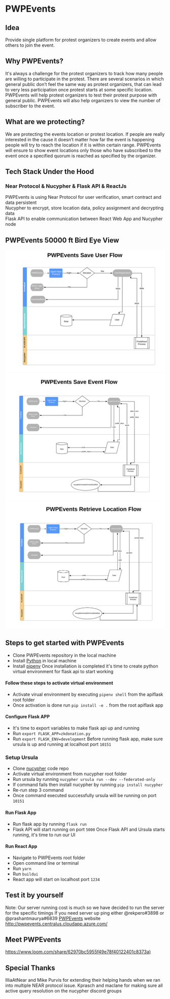 # PWPEvents

## Idea
Provide single platform for protest organizers to create events and allow others to join the event. 
## Why PWPEvents?
It's always a challenge for the protest organizers to track how many people are willing to participate in the protest.
There are several scenarios in which general public don’t feel the same way as protest organizers, that can lead to very less participation once protest starts at some specific location. 
PWPEvents will help protest organizers to test their protest purpose with general public. 
PWPEvents will also help organizers to view the number of subscriber to the event.
## What are we protecting?
We are protecting the events location or protest location. If people are really interested in the cause it doesn’t matter how far the event is happening people will try to reach the location if it is within certain range.
PWPEvents will ensure to show event locations only those who have subscribed to the event once a specified quorum is reached as specified by the organizer. 
## Tech Stack Under the Hood
### Near Protocol & Nucypher & Flask API & ReactJs
PWPEvents is using Near Protocol for user verification, smart contract and data persistent <br>
Nucypher to encrypt, store location data,  policy assignment and decrypting data <br>
Flask API to enable communication between React Web App and Nucypher node

## PWPEvents 50000 ft Bird Eye View

![](assets/ss1.png)
<br>
![](assets/saveevntflow.png)
<br>
![](assets/retrieveeventflow.png)

## Steps to get started with PWPEvents

 - Clone PWPEvents repository in the local machine 
 - Install [Python](%28https://docs.python-guide.org/starting/install3/osx/%29) in local machine
 - Install [pipenv](https://pipenv-fork.readthedocs.io/en/latest/install.html)
Once installation is completed it's time to create python virtual environment for flask api to start working
#### Follow these steps to activate virtual environment 
 - Activate virual environment by executing `pipenv shell` from the apiflask root folder
 - Once activation is done run `pip install -e .` from the root apiflask app
#### Configure Flask APP
 - It's time to export variables to make flask api up and running 
 - Run `export FLASK_APP=zkdonation.py`
 - Run `export FLASK_ENV=development`
 Before running flask app, make sure ursula is up and running at localhost port `10151`
 ### Setup Ursula 
 
 - Clone [nucypher](https://github.com/nucypher/nucypher) code repo 
 - Activate virtual environment from nucypher root folder
 - Run ursula by running `nucypher ursula run --dev --federated-only` 
 - If command fails then install nucypher by running `pip install nucypher`
 - Re-run step 3 command
 - Once command executed successfully ursula will be running on port `10151`
#### Run Flask App
 - Run flask app by running `flask run`
 - Flask API will start running on port `5000`
Once Flask API and Ursula starts running, it's time to run our UI
#### Run React App
 - Navigate to PWPEvents root folder
 - Open command line or terminal 
 - Run `yarn`
 - Run `buildui`
 - React app will start on localhost port `1234`

 ## Test it by yourself
 Note: Our server running cost is much so we have decided to run the server for the specific timings
 If you need server up ping either @rekpero#3898 or @prashantmaurya#6839
 [PWPEvents](pwpevents.centralus.cloudapp.azure.com) website http://pwpevents.centralus.cloudapp.azure.com/
 
 ## Meet PWPEvents 
 [https://www.loom.com/share/62970bc5955f49e78f40122401c8373a)](https://www.loom.com/share/62970bc5955f49e78f40122401c8373a)
 
 ## Special Thanks
 IlliaAtNear and Mike Purvis for extending their helping hands when we ran into multiple NEAR protocol issue.
 Kprasch and maclane for making sure all active query resolution on the nucypher discord groups
 
 
